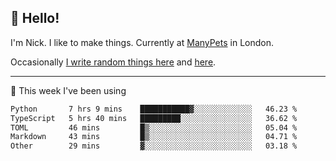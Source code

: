 ## 👋 Hello! 

I'm Nick. I like to make things. Currently at [ManyPets](https://manypets.com) in London.

Occasionally [I write random things here](https://nicksnell.com) and [here](https://twitter.com/nicksnell).

-------

🚀 This week I've been using

<!--START_SECTION:waka-->

```txt
Python       7 hrs 9 mins    ███████████▓░░░░░░░░░░░░░   46.23 %
TypeScript   5 hrs 40 mins   █████████░░░░░░░░░░░░░░░░   36.62 %
TOML         46 mins         █▒░░░░░░░░░░░░░░░░░░░░░░░   05.04 %
Markdown     43 mins         █▒░░░░░░░░░░░░░░░░░░░░░░░   04.71 %
Other        29 mins         ▓░░░░░░░░░░░░░░░░░░░░░░░░   03.18 %
```

<!--END_SECTION:waka-->
